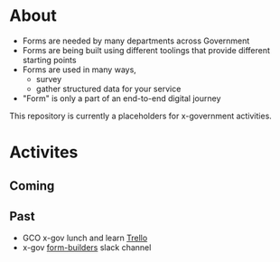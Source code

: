 # About

- Forms are needed by many departments across Government
- Forms are being built using different toolings that provide different starting points
- Forms are used in many ways,
  - survey
  - gather structured data for your service
- "Form" is only a part of an end-to-end digital journey

This repository is currently a placeholders for x-government activities.


# Activites
## Coming

## Past
- GCO x-gov lunch and learn [Trello](https://trello.com/invite/b/Gj9dZEBw/5a44ac5706158119b6d28193b6e5d6ae/x-gov-lunch-learn)
- x-gov [form-builders](https://ukgovernmentdigital.slack.com/archives/CCDVCDK7B) slack channel

